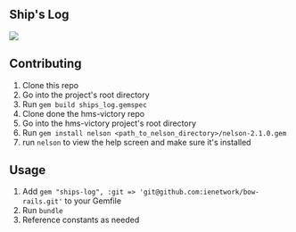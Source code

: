 ## Ship's Log

![](https://gph.is/1WQZnH3)

## Contributing

1. Clone this repo
2. Go into the project's root directory
3. Run `gem build ships_log.gemspec`
4. Clone done the hms-victory repo
5. Go into the hms-victory project's root directory
6. Run `gem install nelson <path_to_nelson_directory>/nelson-2.1.0.gem`
7. run `nelson` to view the help screen and make sure it's installed


## Usage

1. Add `gem "ships-log", :git => 'git@github.com:ienetwork/bow-rails.git'` to your Gemfile
2. Run `bundle`
3. Reference constants as needed
